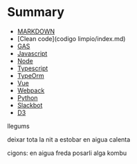 # Summary

* [MARKDOWN](markdown/README.md)
* [Clean code](codigo limpio/index.md)
* [GAS](googleAddons/index.md)
* [Javascript](javascript/index.md)
* [Node](node-backend/index.md)
* [Typescript](typescript/index.md)
* [TypeOrm](typeorm/index.md)
* [Vue](vue/index.md)
* [Webpack](webpack/index.md)
* [Python](python/index.md)
* [Slackbot](slackbot/index.md)
* [D3](d3/index.md)


llegums

deixar tota la nit a estobar
en aigua calenta

cigons:
en aigua freda
posarli alga kombu
